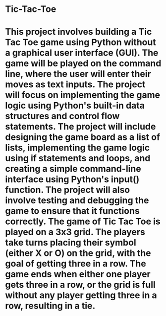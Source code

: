 # Tic-Tac-Toe
<h1>This project involves building a Tic Tac Toe game using Python without a graphical user interface (GUI). The game will be played on the command line, where the user will enter their moves as text inputs. The project will focus on implementing the game logic using Python's built-in data structures and control flow statements. The project will include designing the game board as a list of lists, implementing the game logic using if statements and loops, and creating a simple command-line interface using Python's input() function. The project will also involve testing and debugging the game to ensure that it functions correctly. The game of Tic Tac Toe is played on a 3x3 grid. The players take turns placing their symbol (either X or O) on the grid, with the goal of getting three in a row. The game ends when either one player gets three in a row, or the grid is full without any player getting three in a row, resulting in a tie.</h1>
